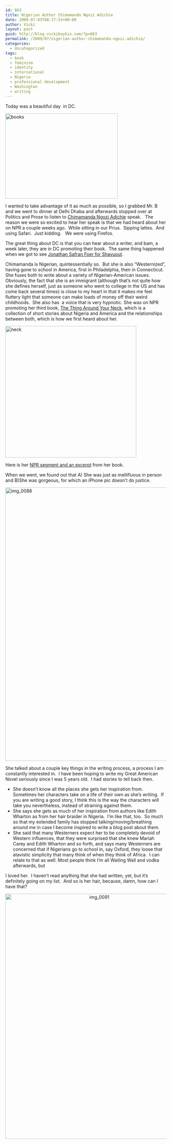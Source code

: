 ```yaml
---
id: 663
title: Nigerian Author Chimamanda Ngozi Adichie
date: 2009-07-03T08:17:53+00:00
author: Vicki
layout: post
guid: http://blog.vickiboykis.com/?p=663
permalink: /2009/07/nigerian-author-chimamanda-ngozi-adichie/
categories:
  - Uncategorized
tags:
  - book
  - feminism
  - identity
  - international
  - Nigeria
  - professional development
  - Washington
  - writing
---
```

Today was a beautiful day  in DC.

[<img class="aligncenter size-full wp-image-670" title="books" src="http://blog.vickiboykis.com/wp-content/uploads/2009/07/books.jpg" alt="books" width="351" height="265" />](http://blog.vickiboykis.com/wp-content/uploads/2009/07/books.jpg)

I wanted to take advantage of it as much as possible, so I grabbed Mr. B and we went to dinner at Delhi Dhaba and afterwards stopped over at Politics and Prose to listen to [Chimamanda Ngozi Adichie](http://en.wikipedia.org/wiki/Chimamanda_Ngozi_Adichie) speak.   The reason we were so excited to hear her speak is that we had heard about her on NPR a couple weeks ago.  While sitting in our Prius.  Sipping lattes.  And using Safari.  Just kidding.   We were using Firefox.

The great thing about DC is that you can hear about a writer, and bam, a week later, they are in DC promoting their book.  The same thing happened when we got to see [Jonathan Safran Foer for Shavuout](http://www.jewlicious.com/2009/05/shavu-what/).

Chimamanda is Nigerian, quintessentially so.  But she is also &#8220;Westernized&#8221;, having gone to school in America, first in Philadelphia, then in Connecticut.   She fuses both to write about a variety of Nigerian-American issues.  Obviously, the fact that she is an immigrant (although that&#8217;s not quite how she defines herself, just as someone who went to college in the US and has come back several times) is close to my heart in that it makes me feel fluttery light that someone can make loads of money off their weird childhoods.  She also has  a voice that is very hypnotic. She was on NPR promoting her third book, [The Thing Around Your Neck](http://www.amazon.com/Thing-Around-Your-Neck/dp/0307271072/ref=sr_1_1?ie=UTF8&s=books&qid=1241910497&sr=1-1), which is a collection of short stories about Nigeria and America and the relationships between both, which is how we first heard about her.

[<img class="aligncenter size-full wp-image-665" title="neck" src="http://blog.vickiboykis.com/wp-content/uploads/2009/07/neck.jpg" alt="neck" width="409" height="409" />](http://blog.vickiboykis.com/wp-content/uploads/2009/07/neck.jpg)

Here is her [NPR segment and an excerpt](http://www.npr.org/templates/story/story.php?storyId=105588688) from her book.

When we went, we found out that A) She was just as mellifluous in person and B)She was gorgeous, for which an iPhone pic doesn&#8217;t do justice.

[<img class="aligncenter size-full wp-image-666" title="img_0088" src="http://blog.vickiboykis.com/wp-content/uploads/2009/07/img_0088.jpg" alt="img_0088" width="519" height="850" />](http://blog.vickiboykis.com/wp-content/uploads/2009/07/img_0088.jpg)

She talked about a couple key things in the writing process, a process I am constantly interested in.  I have been hoping to write my Great American Novel seriously since I was 5 years old.  I had stories to tell back then.

  * She doesn&#8217;t know all the places she gets her inspiration from.  Sometimes her characters take on a life of their own as she&#8217;s writing.  If you are writing a good story, I think this is the way the characters will take you nevertheless, instead of straining against them.
  * She says she gets as much of her inspiration from authors like Edith Wharton as from her hair braider in Nigeria.  I&#8217;m like that, too.  So much so that my extended family has stopped talking/moving/breathing around me in case I become inspired to write a blog post about them.
  * She said that many Westerners expect her to be completely devoid of Western influences, that they were surprised that she knew Mariah Carey and Edith Wharton and so forth, and says many Westerners are concerned that if Nigerians go to school in, say Oxford, they loose that atavistic simplicity that many think of when they think of Africa.  I can relate to that as well. Most people think I&#8217;m all Wailing Wall and vodka afterwards, but

I loved her.  I haven&#8217;t read anything that she had written, yet, but it&#8217;s definitely going on my list.  And so is her hair, because, damn, how can I have that?

<p style="text-align: center;">
  <a href="http://blog.vickiboykis.com/wp-content/uploads/2009/07/img_0091.jpg"><img class="aligncenter size-full wp-image-667" title="img_0091" src="http://blog.vickiboykis.com/wp-content/uploads/2009/07/img_0091.jpg" alt="img_0091" width="571" height="762" /></a>
</p>